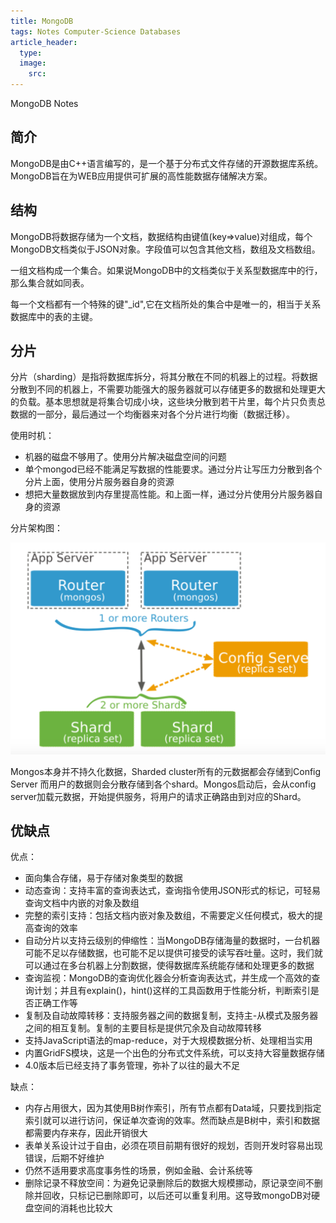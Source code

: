 ```yaml
---
title: MongoDB
tags: Notes Computer-Science Databases
article_header:
  type: 
  image:
    src: 
---
```


MongoDB Notes

<!--more-->

## 简介


MongoDB是由C++语言编写的，是一个基于分布式文件存储的开源数据库系统。MongoDB旨在为WEB应用提供可扩展的高性能数据存储解决方案。


## 结构


MongoDB将数据存储为一个文档，数据结构由键值(key=>value)对组成，每个MongoDB文档类似于JSON对象。字段值可以包含其他文档，数组及文档数组。


一组文档构成一个集合。如果说MongoDB中的文档类似于关系型数据库中的行，那么集合就如同表。


每一个文档都有一个特殊的键"_id",它在文档所处的集合中是唯一的，相当于关系数据库中的表的主键。


## 分片


分片（sharding）是指将数据库拆分，将其分散在不同的机器上的过程。将数据分散到不同的机器上，不需要功能强大的服务器就可以存储更多的数据和处理更大的负载。基本思想就是将集合切成小块，这些块分散到若干片里，每个片只负责总数据的一部分，最后通过一个均衡器来对各个分片进行均衡（数据迁移）。


使用时机：


- 机器的磁盘不够用了。使用分片解决磁盘空间的问题
- 单个mongod已经不能满足写数据的性能要求。通过分片让写压力分散到各个分片上面，使用分片服务器自身的资源
- 想把大量数据放到内存里提高性能。和上面一样，通过分片使用分片服务器自身的资源



分片架构图：

![shard.png](https://raw.githubusercontent.com/MikeYan01/mikeyan01.github.io/master/assets/images/Databases/shard.png)

Mongos本身并不持久化数据，Sharded cluster所有的元数据都会存储到Config Server
而用户的数据则会分散存储到各个shard。Mongos启动后，会从config server加载元数据，开始提供服务，将用户的请求正确路由到对应的Shard。


## 优缺点


优点：


- 面向集合存储，易于存储对象类型的数据
- 动态查询：支持丰富的查询表达式，查询指令使用JSON形式的标记，可轻易查询文档中内嵌的对象及数组
- 完整的索引支持：包括文档内嵌对象及数组，不需要定义任何模式，极大的提高查询的效率
- 自动分片以支持云级别的伸缩性：当MongoDB存储海量的数据时，一台机器可能不足以存储数据，也可能不足以提供可接受的读写吞吐量。这时，我们就可以通过在多台机器上分割数据，使得数据库系统能存储和处理更多的数据
- 查询监视：MongoDB的查询优化器会分析查询表达式，并生成一个高效的查询计划；并且有explain()，hint()这样的工具函数用于性能分析，判断索引是否正确工作等
- 复制及自动故障转移：支持服务器之间的数据复制，支持主-从模式及服务器之间的相互复制。复制的主要目标是提供冗余及自动故障转移
- 支持JavaScript语法的map-reduce，对于大规模数据分析、处理相当实用
- 内置GridFS模块，这是一个出色的分布式文件系统，可以支持大容量数据存储
- 4.0版本后已经支持了事务管理，弥补了以往的最大不足



缺点：


- 内存占用很大，因为其使用B树作索引，所有节点都有Data域，只要找到指定索引就可以进行访问，保证单次查询的效率。然而缺点是B树中，索引和数据都需要内存来存，因此开销很大
- 表单关系设计过于自由，必须在项目前期有很好的规划，否则开发时容易出现错误，后期不好维护
- 仍然不适用要求高度事务性的场景，例如金融、会计系统等
- 删除记录不释放空间：为避免记录删除后的数据大规模挪动，原记录空间不删除并回收，只标记已删除即可，以后还可以重复利用。这导致mongoDB对硬盘空间的消耗也比较大
